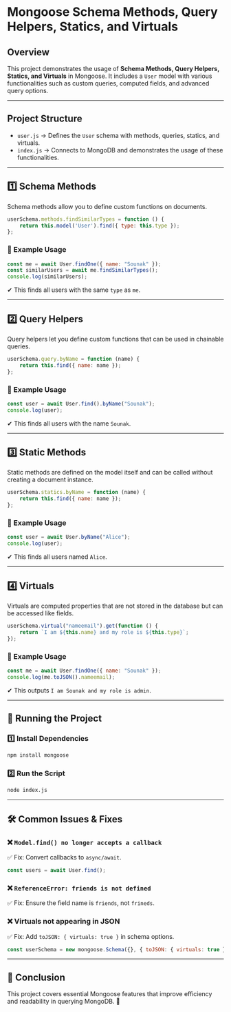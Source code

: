 # Mongoose Schema Methods, Query Helpers, Statics, and Virtuals

## **Overview**
This project demonstrates the usage of **Schema Methods, Query Helpers, Statics, and Virtuals** in Mongoose. It includes a `User` model with various functionalities such as custom queries, computed fields, and advanced query options.

---

## **Project Structure**
- `user.js` → Defines the `User` schema with methods, queries, statics, and virtuals.
- `index.js` → Connects to MongoDB and demonstrates the usage of these functionalities.

---

## **1️⃣ Schema Methods**
Schema methods allow you to define custom functions on documents.

```javascript
userSchema.methods.findSimilarTypes = function () {
    return this.model('User').find({ type: this.type });
};
```

### **🔹 Example Usage**
```javascript
const me = await User.findOne({ name: "Sounak" });
const similarUsers = await me.findSimilarTypes();
console.log(similarUsers);
```
✔ This finds all users with the same `type` as `me`.

---

## **2️⃣ Query Helpers**
Query helpers let you define custom functions that can be used in chainable queries.

```javascript
userSchema.query.byName = function (name) {
    return this.find({ name: name });
};
```

### **🔹 Example Usage**
```javascript
const user = await User.find().byName("Sounak");
console.log(user);
```
✔ This finds all users with the name `Sounak`.

---

## **3️⃣ Static Methods**
Static methods are defined on the model itself and can be called without creating a document instance.

```javascript
userSchema.statics.byName = function (name) {
    return this.find({ name: name });
};
```

### **🔹 Example Usage**
```javascript
const user = await User.byName("Alice");
console.log(user);
```
✔ This finds all users named `Alice`.

---

## **4️⃣ Virtuals**
Virtuals are computed properties that are not stored in the database but can be accessed like fields.

```javascript
userSchema.virtual("nameemail").get(function () {
    return `I am ${this.name} and my role is ${this.type}`;
});
```

### **🔹 Example Usage**
```javascript
const me = await User.findOne({ name: "Sounak" });
console.log(me.toJSON().nameemail);
```
✔ This outputs `I am Sounak and my role is admin`.

---

## **🚀 Running the Project**

### **1️⃣ Install Dependencies**
```sh
npm install mongoose
```

### **2️⃣ Run the Script**
```sh
node index.js
```

---

## **🛠 Common Issues & Fixes**

### **❌ `Model.find() no longer accepts a callback`**
✅ Fix: Convert callbacks to `async/await`.
```javascript
const users = await User.find();
```

### **❌ `ReferenceError: friends is not defined`**
✅ Fix: Ensure the field name is `friends`, not `frineds`.

### **❌ Virtuals not appearing in JSON**
✅ Fix: Add `toJSON: { virtuals: true }` in schema options.
```javascript
const userSchema = new mongoose.Schema({}, { toJSON: { virtuals: true } });
```

---

## **🎯 Conclusion**
This project covers essential Mongoose features that improve efficiency and readability in querying MongoDB. 🚀

